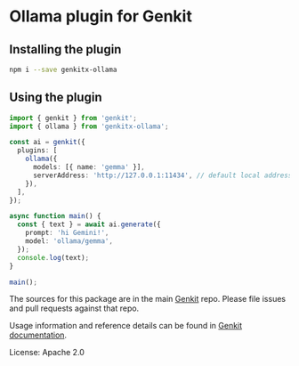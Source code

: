 # Ollama plugin for Genkit

## Installing the plugin

```bash
npm i --save genkitx-ollama
```

## Using the plugin

```ts
import { genkit } from 'genkit';
import { ollama } from 'genkitx-ollama';

const ai = genkit({
  plugins: [
    ollama({
      models: [{ name: 'gemma' }],
      serverAddress: 'http://127.0.0.1:11434', // default local address
    }),
  ],
});

async function main() {
  const { text } = await ai.generate({
    prompt: 'hi Gemini!',
    model: 'ollama/gemma',
  });
  console.log(text);
}

main();
```

The sources for this package are in the main [Genkit](https://github.com/firebase/genkit) repo. Please file issues and pull requests against that repo.

Usage information and reference details can be found in [Genkit documentation](https://firebase.google.com/docs/genkit).

License: Apache 2.0
